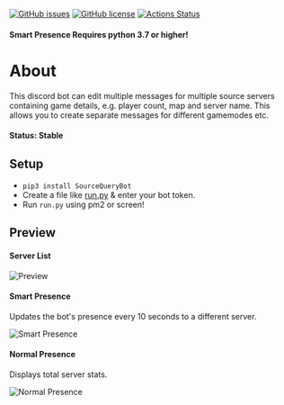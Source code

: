[![GitHub issues](https://img.shields.io/github/issues/WardPearce/SourceQueryBot)](https://github.com/WardPearce/SourceQueryBot/issues)
[![GitHub license](https://img.shields.io/github/license/WardPearce/SourceQueryBot)](https://github.com/WardPearce/SourceQueryBot/blob/master/LICENSE)
[![Actions Status](https://github.com/WardPearce/SourceQueryBot/workflows/Python%20application/badge.svg)](https://github.com/WardPearce/SourceQueryBot/actions)

#### Smart Presence Requires python 3.7 or higher!

# About
This discord bot can edit multiple messages for multiple source servers containing game details, e.g. player count, map and server name. This allows you to create separate messages for different gamemodes etc.

#### Status: Stable

## Setup
- ``pip3 install SourceQueryBot``
- Create a file like [run.py](https://github.com/WardPearce/SourceQueryBot/blob/Development/run.py) & enter your bot token.
- Run ``run.py`` using pm2 or screen!

## Preview
#### Server List
![Preview](http://i.imgur.com/Ph9iZgR.png)

#### Smart Presence
Updates the bot's presence every 10 seconds to a different server.

![Smart Presence](https://i.imgur.com/Hb5LNaq.png)

#### Normal Presence
Displays total server stats.

![Normal Presence](https://i.imgur.com/WYsuujT.png)

